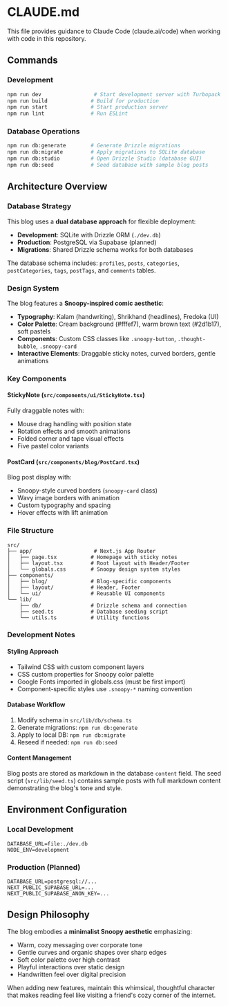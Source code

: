 # CLAUDE.md

This file provides guidance to Claude Code (claude.ai/code) when working with code in this repository.

## Commands

### Development
```bash
npm run dev                 # Start development server with Turbopack
npm run build              # Build for production
npm run start              # Start production server
npm run lint               # Run ESLint
```

### Database Operations
```bash
npm run db:generate        # Generate Drizzle migrations
npm run db:migrate         # Apply migrations to SQLite database
npm run db:studio          # Open Drizzle Studio (database GUI)
npm run db:seed            # Seed database with sample blog posts
```

## Architecture Overview

### Database Strategy
This blog uses a **dual database approach** for flexible deployment:

- **Development**: SQLite with Drizzle ORM (`./dev.db`)
- **Production**: PostgreSQL via Supabase (planned)
- **Migrations**: Shared Drizzle schema works for both databases

The database schema includes: `profiles`, `posts`, `categories`, `postCategories`, `tags`, `postTags`, and `comments` tables.

### Design System
The blog features a **Snoopy-inspired comic aesthetic**:

- **Typography**: Kalam (handwriting), Shrikhand (headlines), Fredoka (UI)
- **Color Palette**: Cream background (#fffef7), warm brown text (#2d1b17), soft pastels
- **Components**: Custom CSS classes like `.snoopy-button`, `.thought-bubble`, `.snoopy-card`
- **Interactive Elements**: Draggable sticky notes, curved borders, gentle animations

### Key Components

#### StickyNote (`src/components/ui/StickyNote.tsx`)
Fully draggable notes with:
- Mouse drag handling with position state
- Rotation effects and smooth animations
- Folded corner and tape visual effects
- Five pastel color variants

#### PostCard (`src/components/blog/PostCard.tsx`)
Blog post display with:
- Snoopy-style curved borders (`snoopy-card` class)
- Wavy image borders with animation
- Custom typography and spacing
- Hover effects with lift animation

### File Structure
```
src/
├── app/                    # Next.js App Router
│   ├── page.tsx           # Homepage with sticky notes
│   ├── layout.tsx         # Root layout with Header/Footer
│   └── globals.css        # Snoopy design system styles
├── components/
│   ├── blog/              # Blog-specific components
│   ├── layout/            # Header, Footer
│   └── ui/                # Reusable UI components
└── lib/
    ├── db/                # Drizzle schema and connection
    ├── seed.ts            # Database seeding script
    └── utils.ts           # Utility functions
```

### Development Notes

#### Styling Approach
- Tailwind CSS with custom component layers
- CSS custom properties for Snoopy color palette
- Google Fonts imported in globals.css (must be first import)
- Component-specific styles use `.snoopy-*` naming convention

#### Database Workflow
1. Modify schema in `src/lib/db/schema.ts`
2. Generate migrations: `npm run db:generate`
3. Apply to local DB: `npm run db:migrate`
4. Reseed if needed: `npm run db:seed`

#### Content Management
Blog posts are stored as markdown in the database `content` field. The seed script (`src/lib/seed.ts`) contains sample posts with full markdown content demonstrating the blog's tone and style.

## Environment Configuration

### Local Development
```env
DATABASE_URL=file:./dev.db
NODE_ENV=development
```

### Production (Planned)
```env
DATABASE_URL=postgresql://...
NEXT_PUBLIC_SUPABASE_URL=...
NEXT_PUBLIC_SUPABASE_ANON_KEY=...
```

## Design Philosophy

The blog embodies a **minimalist Snoopy aesthetic** emphasizing:
- Warm, cozy messaging over corporate tone
- Gentle curves and organic shapes over sharp edges
- Soft color palette over high contrast
- Playful interactions over static design
- Handwritten feel over digital precision

When adding new features, maintain this whimsical, thoughtful character that makes reading feel like visiting a friend's cozy corner of the internet.
